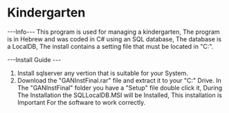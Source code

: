 # Kindergarten
---Info---
This program is used for managing a kindergarten, 
The program is in Hebrew and was coded in C# using an SQL database, 
The database is a LocalDB, 
The install contains a setting file that must be located in "C:\".

---Install Guide ---
1. Install sqlserver any vertion that is suitable for your System.
2. Download the "GANInstFinal.rar" file and extract it to your "C:\" Drive.
In The "GANInstFinal" folder you have a "Setup" file double click it,
During The Installation the SQLLocalDB.MSI will be Installed,
This installation is Important For the software to work correctly.
